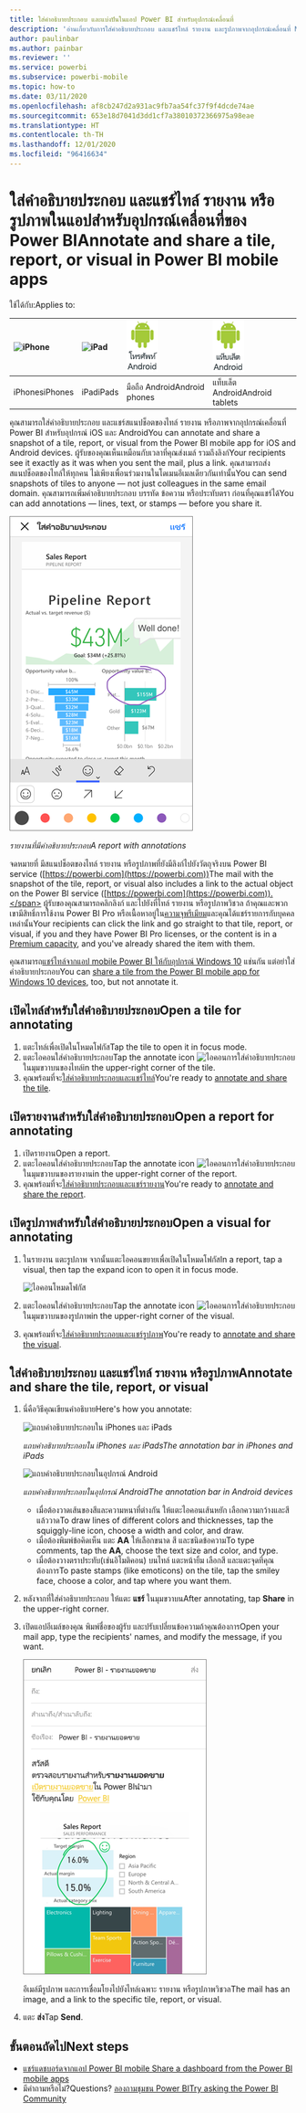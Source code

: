 ```yaml
---
title: ใส่คำอธิบายประกอบ และแบ่งปันในแอป Power BI สำหรับอุปกรณ์เคลื่อนที่
description: 'อ่านเกี่ยวกับการใส่คำอธิบายประกอบ และแชร์ไทล์ รายงาน และรูปภาพจากอุปกรณ์เคลื่อนที่ Microsoft Power BI สำหรับ iOS และ Android '
author: paulinbar
ms.author: painbar
ms.reviewer: ''
ms.service: powerbi
ms.subservice: powerbi-mobile
ms.topic: how-to
ms.date: 03/11/2020
ms.openlocfilehash: af8cb247d2a931ac9fb7aa54fc37f9f4dcde74ae
ms.sourcegitcommit: 653e18d7041d3dd1cf7a38010372366975a98eae
ms.translationtype: HT
ms.contentlocale: th-TH
ms.lasthandoff: 12/01/2020
ms.locfileid: "96416634"
---
```

# <a name="annotate-and-share-a-tile-report-or-visual-in-power-bi-mobile-apps"></a><span data-ttu-id="9fa0d-103">ใส่คำอธิบายประกอบ และแชร์ไทล์ รายงาน หรือรูปภาพในแอปสำหรับอุปกรณ์เคลื่อนที่ของ Power BI</span><span class="sxs-lookup"><span data-stu-id="9fa0d-103">Annotate and share a tile, report, or visual in Power BI mobile apps</span></span>
<span data-ttu-id="9fa0d-104">ใช้ได้กับ:</span><span class="sxs-lookup"><span data-stu-id="9fa0d-104">Applies to:</span></span>

| ![iPhone](./media/mobile-annotate-and-share-a-tile-from-the-mobile-apps/iphone-logo-50-px.png) | ![iPad](./media/mobile-annotate-and-share-a-tile-from-the-mobile-apps/ipad-logo-50-px.png) | ![มือถือ Android](./media/mobile-annotate-and-share-a-tile-from-the-mobile-apps/android-phone-logo-50-px.png) | ![แท็บเล็ต Android](./media/mobile-annotate-and-share-a-tile-from-the-mobile-apps/android-tablet-logo-50-px.png) |
|:--- |:--- |:--- |:--- |
| <span data-ttu-id="9fa0d-109">iPhones</span><span class="sxs-lookup"><span data-stu-id="9fa0d-109">iPhones</span></span> |<span data-ttu-id="9fa0d-110">iPad</span><span class="sxs-lookup"><span data-stu-id="9fa0d-110">iPads</span></span> |<span data-ttu-id="9fa0d-111">มือถือ Android</span><span class="sxs-lookup"><span data-stu-id="9fa0d-111">Android phones</span></span> |<span data-ttu-id="9fa0d-112">แท็บเล็ต Android</span><span class="sxs-lookup"><span data-stu-id="9fa0d-112">Android tablets</span></span> |

<span data-ttu-id="9fa0d-113">คุณสามารถใส่คำอธิบายประกอบ และแชร์สแนปช็อตของไทล์ รายงาน หรือภาพจากอุปกรณ์เคลื่อนที่ Power BI สำหรับอุปกรณ์ iOS และ Android</span><span class="sxs-lookup"><span data-stu-id="9fa0d-113">You can annotate and share a snapshot of a tile, report, or visual from the Power BI mobile app for iOS and Android devices.</span></span> <span data-ttu-id="9fa0d-114">ผู้รับของคุณเห็นเหมือนกับเวลาที่คุณส่งเมล์ รวมถึงลิงก์</span><span class="sxs-lookup"><span data-stu-id="9fa0d-114">Your recipients see it exactly as it was when you sent the mail, plus a link.</span></span> <span data-ttu-id="9fa0d-115">คุณสามารถส่งสแนปช็อตของไทล์ให้ทุกคน ไม่เพียงเพื่อนร่วมงานในโดเมนอีเมลเดียวกันเท่านั้น</span><span class="sxs-lookup"><span data-stu-id="9fa0d-115">You can send snapshots of tiles to anyone — not just colleagues in the same email domain.</span></span> <span data-ttu-id="9fa0d-116">คุณสามารถเพิ่มคำอธิบายประกอบ บรรทัด ข้อความ หรือประทับตรา ก่อนที่คุณแชร์ได้</span><span class="sxs-lookup"><span data-stu-id="9fa0d-116">You can add annotations — lines, text, or stamps — before you share it.</span></span>

![รายงานที่มีคำอธิบายประกอบ](./media/mobile-annotate-and-share-a-tile-from-the-mobile-apps/power-bi-iphone-annotate.png)

<span data-ttu-id="9fa0d-118">*รายงานที่มีคำอธิบายประกอบ*</span><span class="sxs-lookup"><span data-stu-id="9fa0d-118">*A report with annotations*</span></span>

<span data-ttu-id="9fa0d-119">จดหมายที่ มีสแนปช็อตของไทล์ รายงาน หรือรูปภาพที่ยังมีลิงก์ไปยังวัตถุจริงบน Power BI service ([https://powerbi.com](https://powerbi.com))</span><span class="sxs-lookup"><span data-stu-id="9fa0d-119">The mail with the snapshot of the tile, report, or visual also includes a link to the actual object on the Power BI service ([https://powerbi.com](https://powerbi.com)).</span></span> <span data-ttu-id="9fa0d-120">ผู้รับของคุณสามารถคลิกลิงก์ และไปยังที่ไทล์ รายงาน หรือรูปภาพวิชวล ถ้าคุณและพวกเขามีสิทธิ์การใช้งาน Power BI Pro หรือเนื้อหาอยู่ใน[ความจุพรีเมียม](../../admin/service-premium-what-is.md)และคุณได้แชร์รายการกับบุคคลเหล่านั้น</span><span class="sxs-lookup"><span data-stu-id="9fa0d-120">Your recipients can click the link and go straight to that tile, report, or visual, if you and they have Power BI Pro licenses, or the content is in a [Premium capacity](../../admin/service-premium-what-is.md), and you've already shared the item with them.</span></span> 

<span data-ttu-id="9fa0d-121">คุณสามารถ[แชร์ไทล์จากแอป mobile Power BI ให้กับอุปกรณ์ Windows 10](mobile-windows-10-phone-app-get-started.md) แช่นกัน แต่อย่าใส่คำอธิบายประกอบ</span><span class="sxs-lookup"><span data-stu-id="9fa0d-121">You can [share a tile from the Power BI mobile app for Windows 10 devices](mobile-windows-10-phone-app-get-started.md), too, but not annotate it.</span></span>

## <a name="open-a-tile-for-annotating"></a><span data-ttu-id="9fa0d-122">เปิดไทล์สำหรับใส่คำอธิบายประกอบ</span><span class="sxs-lookup"><span data-stu-id="9fa0d-122">Open a tile for annotating</span></span>
1. <span data-ttu-id="9fa0d-123">แตะไทล์เพื่อเปิดในโหมดโฟกัส</span><span class="sxs-lookup"><span data-stu-id="9fa0d-123">Tap the tile to open it in focus mode.</span></span>
2. <span data-ttu-id="9fa0d-124">แตะไอคอนใส่คำอธิบายประกอบ</span><span class="sxs-lookup"><span data-stu-id="9fa0d-124">Tap the annotate icon</span></span> ![ไอคอนการใส่คำอธิบายประกอบ](./././media/mobile-annotate-and-share-a-tile-from-the-mobile-apps/power-bi-ios-annotate-icon.png) <span data-ttu-id="9fa0d-126">ในมุมขวาบนของไทล์</span><span class="sxs-lookup"><span data-stu-id="9fa0d-126">in the upper-right corner of the tile.</span></span>
3. <span data-ttu-id="9fa0d-127">คุณพร้อมที่จะ[ใส่คำอธิบายประกอบและแชร์ไทล์](mobile-annotate-and-share-a-tile-from-the-mobile-apps.md#annotate-and-share-the-tile-report-or-visual)</span><span class="sxs-lookup"><span data-stu-id="9fa0d-127">You're ready to [annotate and share the tile](mobile-annotate-and-share-a-tile-from-the-mobile-apps.md#annotate-and-share-the-tile-report-or-visual).</span></span>

## <a name="open-a-report-for-annotating"></a><span data-ttu-id="9fa0d-128">เปิดรายงานสำหรับใส่คำอธิบายประกอบ</span><span class="sxs-lookup"><span data-stu-id="9fa0d-128">Open a report for annotating</span></span>
1. <span data-ttu-id="9fa0d-129">เปิดรายงาน</span><span class="sxs-lookup"><span data-stu-id="9fa0d-129">Open a report.</span></span> 
2. <span data-ttu-id="9fa0d-130">แตะไอคอนใส่คำอธิบายประกอบ</span><span class="sxs-lookup"><span data-stu-id="9fa0d-130">Tap the annotate icon</span></span> ![ไอคอนการใส่คำอธิบายประกอบ](./././media/mobile-annotate-and-share-a-tile-from-the-mobile-apps/power-bi-ios-annotate-icon.png) <span data-ttu-id="9fa0d-132">ในมุมขวาบนของรายงาน</span><span class="sxs-lookup"><span data-stu-id="9fa0d-132">in the upper-right corner of the report.</span></span>
3. <span data-ttu-id="9fa0d-133">คุณพร้อมที่จะ[ใส่คำอธิบายประกอบและแชร์รายงาน](mobile-annotate-and-share-a-tile-from-the-mobile-apps.md#annotate-and-share-the-tile-report-or-visual)</span><span class="sxs-lookup"><span data-stu-id="9fa0d-133">You're ready to [annotate and share the report](mobile-annotate-and-share-a-tile-from-the-mobile-apps.md#annotate-and-share-the-tile-report-or-visual).</span></span>

## <a name="open-a-visual-for-annotating"></a><span data-ttu-id="9fa0d-134">เปิดรูปภาพสำหรับใส่คำอธิบายประกอบ</span><span class="sxs-lookup"><span data-stu-id="9fa0d-134">Open a visual for annotating</span></span>
1. <span data-ttu-id="9fa0d-135">ในรายงาน แตะรูปภาพ จากนั้นแตะไอคอนขยายเพื่อเปิดในโหมดโฟกัส</span><span class="sxs-lookup"><span data-stu-id="9fa0d-135">In a report, tap a visual, then tap the expand icon to open it in focus mode.</span></span> 
   
    ![ไอคอนโหมดโฟกัส](./media/mobile-annotate-and-share-a-tile-from-the-mobile-apps/power-bi-ios-visual-focus-mode.png)
2. <span data-ttu-id="9fa0d-137">แตะไอคอนใส่คำอธิบายประกอบ</span><span class="sxs-lookup"><span data-stu-id="9fa0d-137">Tap the annotate icon</span></span> ![ไอคอนการใส่คำอธิบายประกอบ](./././media/mobile-annotate-and-share-a-tile-from-the-mobile-apps/power-bi-ios-annotate-icon.png) <span data-ttu-id="9fa0d-139">ในมุมขวาบนของรูปภาพ</span><span class="sxs-lookup"><span data-stu-id="9fa0d-139">in the upper-right corner of the visual.</span></span>
3. <span data-ttu-id="9fa0d-140">คุณพร้อมที่จะ[ใส่คำอธิบายประกอบและแชร์รูปภาพ](mobile-annotate-and-share-a-tile-from-the-mobile-apps.md#annotate-and-share-the-tile-report-or-visual)</span><span class="sxs-lookup"><span data-stu-id="9fa0d-140">You're ready to [annotate and share the visual](mobile-annotate-and-share-a-tile-from-the-mobile-apps.md#annotate-and-share-the-tile-report-or-visual).</span></span>

## <a name="annotate-and-share-the-tile-report-or-visual"></a><span data-ttu-id="9fa0d-141">ใส่คำอธิบายประกอบ และแชร์ไทล์ รายงาน หรือรูปภาพ</span><span class="sxs-lookup"><span data-stu-id="9fa0d-141">Annotate and share the tile, report, or visual</span></span>
1. <span data-ttu-id="9fa0d-142">นี่คือวิธีคุณเขียนคำอธิบาย</span><span class="sxs-lookup"><span data-stu-id="9fa0d-142">Here's how you annotate:</span></span>  
   
   ![แถบคำอธิบายประกอบใน iPhones และ iPads](./media/mobile-annotate-and-share-a-tile-from-the-mobile-apps/power-bi-ios-annotation-menu.png)
   
   <span data-ttu-id="9fa0d-144">*แถบคำอธิบายประกอบใน iPhones และ iPads*</span><span class="sxs-lookup"><span data-stu-id="9fa0d-144">*The annotation bar in iPhones and iPads*</span></span>
   
   ![แถบคำอธิบายประกอบในอุปกรณ์ Android](./media/mobile-annotate-and-share-a-tile-from-the-mobile-apps/power-bi-android-annotate-bar.png)
   
   <span data-ttu-id="9fa0d-146">*แถบคำอธิบายประกอบในอุปกรณ์ Android*</span><span class="sxs-lookup"><span data-stu-id="9fa0d-146">*The annotation bar in Android devices*</span></span>
   
   * <span data-ttu-id="9fa0d-147">เมื่อต้องวาดเส้นของสีและความหนาที่ต่างกัน ให้แตะไอคอนเส้นหยัก เลือกความกว้างและสี แล้ววาด</span><span class="sxs-lookup"><span data-stu-id="9fa0d-147">To draw lines of different colors and thicknesses, tap the squiggly-line icon, choose a width and color, and draw.</span></span>  
   * <span data-ttu-id="9fa0d-148">เมื่อต้องพิมพ์ข้อคิดเห็น แตะ **AA** ให้เลือกขนาด สี และชนิดข้อความ</span><span class="sxs-lookup"><span data-stu-id="9fa0d-148">To type comments, tap the **AA**, choose the text size and color, and type.</span></span>  
   * <span data-ttu-id="9fa0d-149">เมื่อต้องวางตราประทับ(เช่นอิโมติคอน) บนไทล์ แตะหน้ายิ้ม เลือกสี และแตะจุดที่คุณต้องการ</span><span class="sxs-lookup"><span data-stu-id="9fa0d-149">To paste stamps (like emoticons) on the tile, tap the smiley face, choose a color, and tap where you want them.</span></span>   
2. <span data-ttu-id="9fa0d-150">หลังจากที่ใส่คำอธิบายประกอบ ให้แตะ **แชร์** ในมุมขวาบน</span><span class="sxs-lookup"><span data-stu-id="9fa0d-150">After annotating, tap **Share** in the upper-right corner.</span></span>
3. <span data-ttu-id="9fa0d-151">เปิดแอปอีเมล์ของคุณ พิมพ์ชื่อของผู้รับ และปรับเปลี่ยนข้อความถ้าคุณต้องการ</span><span class="sxs-lookup"><span data-stu-id="9fa0d-151">Open your mail app, type the recipients' names, and modify the message, if you want.</span></span>  
   
   ![รายงานมีคำอธิบายประกอบในอีเมล](./media/mobile-annotate-and-share-a-tile-from-the-mobile-apps/power-bi-iphone-annotate-send.png)
   
   <span data-ttu-id="9fa0d-153">อีเมล์มีรูปภาพ และการเชื่อมโยงไปยังไทล์เฉพาะ รายงาน หรือรูปภาพวิชวล</span><span class="sxs-lookup"><span data-stu-id="9fa0d-153">The mail has an image, and a link to the specific tile, report, or visual.</span></span> 
4. <span data-ttu-id="9fa0d-154">แตะ **ส่ง**</span><span class="sxs-lookup"><span data-stu-id="9fa0d-154">Tap **Send**.</span></span>

## <a name="next-steps"></a><span data-ttu-id="9fa0d-155">ขั้นตอนถัดไป</span><span class="sxs-lookup"><span data-stu-id="9fa0d-155">Next steps</span></span>
* [<span data-ttu-id="9fa0d-156">แชร์แดชบอร์ดจากแอป Power BI mobile </span><span class="sxs-lookup"><span data-stu-id="9fa0d-156">Share a dashboard from the Power BI mobile apps</span></span>](mobile-share-dashboard-from-the-mobile-apps.md)
* <span data-ttu-id="9fa0d-157">มีคำถามหรือไม่?</span><span class="sxs-lookup"><span data-stu-id="9fa0d-157">Questions?</span></span> [<span data-ttu-id="9fa0d-158">ลองถามชุมชน Power BI</span><span class="sxs-lookup"><span data-stu-id="9fa0d-158">Try asking the Power BI Community</span></span>](https://community.powerbi.com/)
